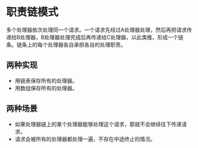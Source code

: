 # 职责链模式

多个处理器依次处理同一个请求。一个请求先经过A处理器处理，然后再把请求传递给B处理器，B处理器处理完成后再传递给C处理器，以此类推，形成一个链条。链条上的每个处理器各自承担各自的处理职责。

## 两种实现

- 用链表保存所有的处理器。
- 用数组保存所有的处理器。

## 两种场景

- 如果处理器链上的某个处理器能够处理这个请求，那就不会继续往下传递请求。
- 请求会被所有的处理器都处理一遍，不存在中途终止的情况。
